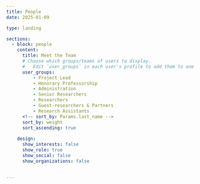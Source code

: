 ```yaml
---
title: People
date: 2025-01-09

type: landing

sections:
  - block: people
    content:
      title: Meet the Team
      # Choose which groups/teams of users to display.
      #   Edit `user_groups` in each user's profile to add them to one or more of these groups.
      user_groups:
          - Project Lead
          - Honorary Professorship
          - Administration
          - Senior Researchers
          - Researchers
          - Guest-researchers & Partners
          - Research Assistants
      <!-- sort_by: Params.last_name -->
      sort_by: weight
      sort_ascending: true
      
    design:
      show_interests: false
      show_role: true
      show_social: false
      show_organizations: false
      
      
---
```

